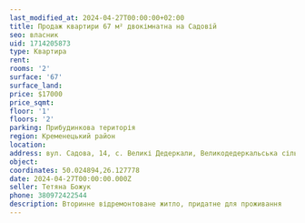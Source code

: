 ```yaml
---
last_modified_at: 2024-04-27T00:00:00+02:00
title: Продаж квартири 67 м² двокімнатна на Садовій
seo: власник
uid: 1714205873
type: Квартира
rent:
rooms: '2'
surface: '67'
surface_land:
price: $17000
price_sqmt:
floor: '1'
floors: '2'
parking: Прибудинкова територія
region: Кременецький район
location:
address: вул. Садова, 14, с. Великі Дедеркали, Великодедеркальська сільська територіальна громада
object:
coordinates: 50.024894,26.127778
date: 2024-04-27T00:00:00.000Z
seller: Тетяна Божук
phone: 380972422544
description: Вторинне відремонтоване житло, придатне для проживання
---
```

